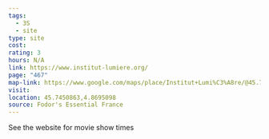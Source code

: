 ```yaml
---
tags:
  - 3S
  - site
type: site
cost: 
rating: 3
hours: N/A
link: https://www.institut-lumiere.org/
page: "467"
map-link: https://www.google.com/maps/place/Institut+Lumi%C3%A8re/@45.7451654,4.8694901,19.5z/data=!4m6!3m5!1s0x47f4c1df8f743739:0x41f85cd113f2c3c!8m2!3d45.7452039!4d4.8696849!16s%2Fm%2F0dgrv2t?entry=ttu&g_ep=EgoyMDI0MDkyNS4wIKXMDSoASAFQAw%3D%3D
visit: 
location: 45.7450863,4.8695098
source: Fodor's Essential France
---
```

See the website for movie show times